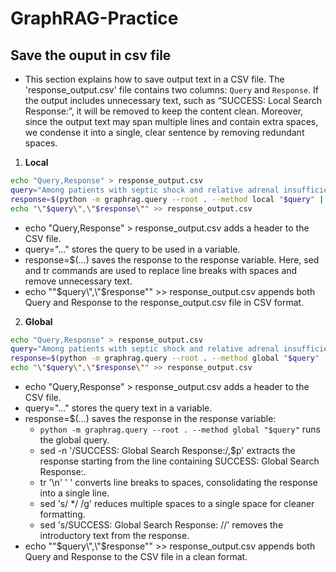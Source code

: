 # GraphRAG-Practice

## Save the ouput in csv file
* This section explains how to save output text in a CSV file. The 'response_output.csv' file contains two columns: `Query` and `Response`. If the output includes unnecessary text, such as “SUCCESS: Local Search Response:”, it will be removed to keep the content clean. Moreover, since the output text may span multiple lines and contain extra spaces, we condense it into a single, clear sentence by removing redundant spaces.

1. **Local**
```Bash
echo "Query,Response" > response_output.csv
query="Among patients with septic shock and relative adrenal insufficiency, do corticosteroids reduce 28-day mortality?"
response=$(python -m graphrag.query --root . --method local "$query" | sed -n '/SUCCESS: Local Search Response:/,$p' | tr '\n' ' ' | sed 's/  */ /g' | sed 's/SUCCESS: Local Search Response: //')
echo "\"$query\",\"$response\"" >> response_output.csv
```

- echo "Query,Response" > response_output.csv adds a header to the CSV file.
- query="..." stores the query to be used in a variable.
- response=$(...) saves the response to the response variable. Here, sed and tr commands are used to replace line breaks with spaces and remove unnecessary text.
- echo "\"$query\",\"$response\"" >> response_output.csv appends both Query and Response to the response_output.csv file in CSV format.

2. **Global**
```Bash
echo "Query,Response" > response_output.csv
query="Among patients with septic shock and relative adrenal insufficiency, do corticosteroids reduce 28-day mortality?"
response=$(python -m graphrag.query --root . --method global "$query" | sed -n '/SUCCESS: Global Search Response:/,$p' | tr '\n' ' ' | sed 's/  */ /g' | sed 's/SUCCESS: Global Search Response: //')
echo "\"$query\",\"$response\"" >> response_output.csv
```

- echo "Query,Response" > response_output.csv adds a header to the CSV file.
- query="..." stores the query text in a variable.
- response=$(...) saves the response in the response variable:
    - `python -m graphrag.query --root . --method global "$query"` runs the global query.
	- sed -n '/SUCCESS: Global Search Response:/,$p' extracts the response starting from the line containing SUCCESS: Global Search Response:.
	- tr '\n' ' ' converts line breaks to spaces, consolidating the response into a single line.
	- sed 's/  */ /g' reduces multiple spaces to a single space for cleaner formatting.
	- sed 's/SUCCESS: Global Search Response: //' removes the introductory text from the response.
- echo "\"$query\",\"$response\"" >> response_output.csv appends both Query and Response to the CSV file in a clean format.
